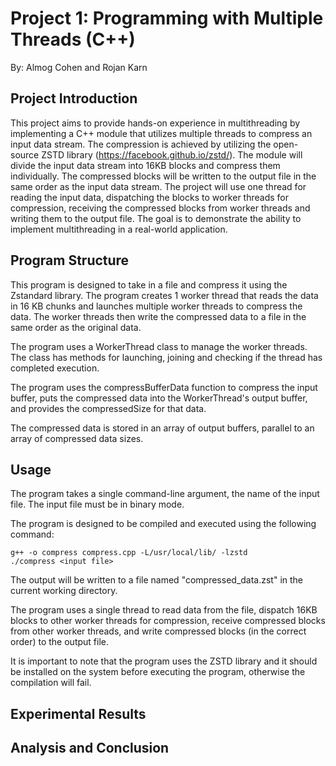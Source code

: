 # Project 1: Programming with Multiple Threads (C++)
By: Almog Cohen and Rojan Karn


## Project Introduction

This project aims to provide hands-on experience in multithreading by implementing a C++ module that utilizes multiple threads to compress an input data stream. The compression is achieved by utilizing the open-source ZSTD library (https://facebook.github.io/zstd/). The module will divide the input data stream into 16KB blocks and compress them individually. The compressed blocks will be written to the output file in the same order as the input data stream. The project will use one thread for reading the input data, dispatching the blocks to worker threads for compression, receiving the compressed blocks from worker threads and writing them to the output file. The goal is to demonstrate the ability to implement multithreading in a real-world application.


## Program Structure
This program is designed to take in a file and compress it using the Zstandard library. The program creates 1 worker thread that reads the data in 16 KB chunks and launches multiple worker threads to compress the data. The worker threads then write the compressed data to a file in the same order as the original data.

The program uses a WorkerThread class to manage the worker threads. The class has methods for launching, joining and checking if the thread has completed execution.

The program uses the compressBufferData function to compress the input buffer, puts the compressed data into the WorkerThread's output buffer, and provides the compressedSize for that data.

The compressed data is stored in an array of output buffers, parallel to an array of compressed data sizes.

## Usage
The program takes a single command-line argument, the name of the input file. The input file must be in binary mode.

The program is designed to be compiled and executed using the following command:
```
g++ -o compress compress.cpp -L/usr/local/lib/ -lzstd
./compress <input file>
```

The output will be written to a file named "compressed_data.zst" in the current working directory.

The program uses a single thread to read data from the file, dispatch 16KB blocks to other worker threads for compression, receive compressed blocks from other worker threads, and write compressed blocks (in the correct order) to the output file.

It is important to note that the program uses the ZSTD library and it should be installed on the system before executing the program, otherwise the compilation will fail.


## Experimental Results



## Analysis and Conclusion


